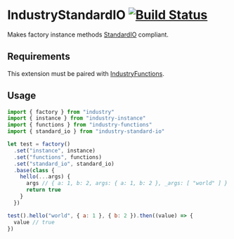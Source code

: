 # IndustryStandardIO [![Build Status](https://travis-ci.org/invrs/industry-standard-io.svg?branch=master)](https://travis-ci.org/invrs/industry-standard-io)

Makes factory instance methods [StandardIO](https://github.com/invrs/standard-io) compliant.

## Requirements

This extension must be paired with [IndustryFunctions](https://github.com/invrs/industry-functions).

## Usage

```js
import { factory } from "industry"
import { instance } from "industry-instance"
import { functions } from "industry-functions"
import { standard_io } from "industry-standard-io"

let test = factory()
  .set("instance", instance)
  .set("functions", functions)
  .set("standard_io", standard_io)
  .base(class {
    hello(...args) {
      args // { a: 1, b: 2, args: { a: 1, b: 2 }, _args: [ "world" ] }
      return true
    }
  })

test().hello("world", { a: 1 }, { b: 2 }).then((value) => {
  value // true
})
```

